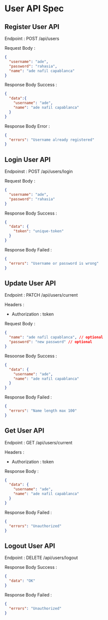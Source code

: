 # User API Spec

## Register User API
Endpoint : POST /api/users

Request Body : 

```json
{
  "username": "ade",
  "password": "rahasia",
  "name": "ade nafil capablanca"
}
```

Response Body Success :
```json
{
  "data":{
    "username": "ade",
    "name": "ade nafil capablanca"
  }
}
```

Response Body Error : 

```json
{
  "errors": "Username already registered"
}
```

## Login User API

Endpoinst : POST /api/users/login

Request Body : 

```json
{
  "username": "ade",
  "password": "rahasia"
}
```

Response Body Success :

```json
{
  "data": {
    "token": "unique-token"
  }
}
```

Response Body Failed : 

```json
{
  "errors": "Username or password is wrong"
}
```

## Update User API

Endpoint : PATCH /api/users/current

Headers : 
- Authorization : token

Request Body :

```json
{
  "name": "ade nafil capablanca", // optional
  "password": "new password" // optional
}
```

Resoonse Body Success :

```json
{
  "data": {
    "username": "ade",
    "name": "ade nafil capablanca"
  }
}
```

Response Body Failed :

```json
{
  "errors": "Name length max 100"
}
```

## Get User API

Endpoint : GET /api/users/current

Headers :
- Authorization : token

Response Body :

```json
{
  "data": {
    "username": "ade",
    "name": "ade nafil capablanca"
  }
}
```

Response Body Failed :

```json
{
  "errors": "Unauthorized"
}
```

## Logout User API

Endpoint : DELETE /api/users/logout

Response Body Success : 

```json
{
  "data": "OK"
}
```

Response Body Failed :

```json
{
  "errors": "Unauthorized"
}
```